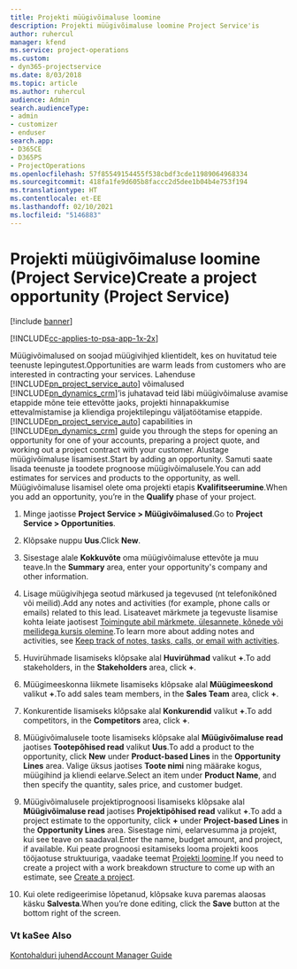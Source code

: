 ```yaml
---
title: Projekti müügivõimaluse loomine
description: Projekti müügivõimaluse loomine Project Service'is
author: ruhercul
manager: kfend
ms.service: project-operations
ms.custom:
- dyn365-projectservice
ms.date: 8/03/2018
ms.topic: article
ms.author: ruhercul
audience: Admin
search.audienceType:
- admin
- customizer
- enduser
search.app:
- D365CE
- D365PS
- ProjectOperations
ms.openlocfilehash: 57f85549154455f538cbdf3cde11989064968334
ms.sourcegitcommit: 418fa1fe9d605b8faccc2d5dee1b04b4e753f194
ms.translationtype: HT
ms.contentlocale: et-EE
ms.lasthandoff: 02/10/2021
ms.locfileid: "5146883"
---
```

# <a name="create-a-project-opportunity-project-service"></a><span data-ttu-id="c7d10-103">Projekti müügivõimaluse loomine (Project Service)</span><span class="sxs-lookup"><span data-stu-id="c7d10-103">Create a project opportunity (Project Service)</span></span>

[!include [banner](../includes/psa-now-project-operations.md)]

[!INCLUDE[cc-applies-to-psa-app-1x-2x](../includes/cc-applies-to-psa-app-1x-2x.md)]

<span data-ttu-id="c7d10-104">Müügivõimalused on soojad müügivihjed klientidelt, kes on huvitatud teie teenuste lepingutest.</span><span class="sxs-lookup"><span data-stu-id="c7d10-104">Opportunities are warm leads from customers who are interested in contracting your services.</span></span> <span data-ttu-id="c7d10-105">Lahenduse [!INCLUDE[pn_project_service_auto](../includes/pn-project-service-auto.md)] võimalused [!INCLUDE[pn_dynamics_crm](../includes/pn-dynamics-crm.md)]’is juhatavad teid läbi müügivõimaluse avamise etappide mõne teie ettevõtte jaoks, projekti hinnapakkumise ettevalmistamise ja kliendiga projektilepingu väljatöötamise etappide.</span><span class="sxs-lookup"><span data-stu-id="c7d10-105">[!INCLUDE[pn_project_service_auto](../includes/pn-project-service-auto.md)] capabilities in [!INCLUDE[pn_dynamics_crm](../includes/pn-dynamics-crm.md)] guide you through the steps for opening an opportunity for one of your accounts, preparing a project quote, and working out a project contract with your customer.</span></span> <span data-ttu-id="c7d10-106">Alustage müügivõimaluse lisamisest.</span><span class="sxs-lookup"><span data-stu-id="c7d10-106">Start by adding an opportunity.</span></span> <span data-ttu-id="c7d10-107">Samuti saate lisada teenuste ja toodete prognoose müügivõimalusele.</span><span class="sxs-lookup"><span data-stu-id="c7d10-107">You can add estimates for services and products to the opportunity, as well.</span></span> <span data-ttu-id="c7d10-108">Müügivõimaluse lisamisel olete oma projekti etapis **Kvalifitseerumine**.</span><span class="sxs-lookup"><span data-stu-id="c7d10-108">When you add an opportunity, you’re in the **Qualify** phase of your project.</span></span>  
  
1.  <span data-ttu-id="c7d10-109">Minge jaotisse **Project Service > Müügivõimalused**.</span><span class="sxs-lookup"><span data-stu-id="c7d10-109">Go to **Project Service > Opportunities**.</span></span>  
  
2.  <span data-ttu-id="c7d10-110">Klõpsake nuppu **Uus**.</span><span class="sxs-lookup"><span data-stu-id="c7d10-110">Click **New**.</span></span>  
  
3.  <span data-ttu-id="c7d10-111">Sisestage alale **Kokkuvõte** oma müügivõimaluse ettevõte ja muu teave.</span><span class="sxs-lookup"><span data-stu-id="c7d10-111">In the **Summary** area, enter your opportunity's company and other information.</span></span>  
  
4.  <span data-ttu-id="c7d10-112">Lisage müügivihjega seotud märkused ja tegevused (nt telefonikõned või meilid).</span><span class="sxs-lookup"><span data-stu-id="c7d10-112">Add any notes and activities (for example, phone calls or emails) related to this lead.</span></span> <span data-ttu-id="c7d10-113">Lisateavet märkmete ja tegevuste lisamise kohta leiate jaotisest [Toimingute abil märkmete, ülesannete, kõnede või meilidega kursis olemine](https://docs.microsoft.com/dynamics365/customerengagement/on-premises/basics/work-with-activities).</span><span class="sxs-lookup"><span data-stu-id="c7d10-113">To learn more about adding notes and activities, see [Keep track of notes, tasks, calls, or email with activities](https://docs.microsoft.com/dynamics365/customerengagement/on-premises/basics/work-with-activities).</span></span>  
  
5.  <span data-ttu-id="c7d10-114">Huvirühmade lisamiseks klõpsake alal **Huvirühmad** valikut **+**.</span><span class="sxs-lookup"><span data-stu-id="c7d10-114">To add stakeholders, in the **Stakeholders** area, click **+**.</span></span>  
  
6.  <span data-ttu-id="c7d10-115">Müügimeeskonna liikmete lisamiseks klõpsake alal **Müügimeeskond** valikut **+**.</span><span class="sxs-lookup"><span data-stu-id="c7d10-115">To add sales team members, in the **Sales Team** area, click **+**.</span></span>  
  
7.  <span data-ttu-id="c7d10-116">Konkurentide lisamiseks klõpsake alal **Konkurendid** valikut **+**.</span><span class="sxs-lookup"><span data-stu-id="c7d10-116">To add competitors, in the **Competitors** area, click **+**.</span></span>  
  
8.  <span data-ttu-id="c7d10-117">Müügivõimalusele toote lisamiseks klõpsake alal **Müügivõimaluse read** jaotises **Tootepõhised read** valikut **Uus**.</span><span class="sxs-lookup"><span data-stu-id="c7d10-117">To add a product to the opportunity, click **New** under **Product-based Lines** in the **Opportunity Lines** area.</span></span> <span data-ttu-id="c7d10-118">Valige üksus jaotises **Toote nimi** ning määrake kogus, müügihind ja kliendi eelarve.</span><span class="sxs-lookup"><span data-stu-id="c7d10-118">Select an item under **Product Name**, and then specify the quantity, sales price, and customer budget.</span></span>  
  
9. <span data-ttu-id="c7d10-119">Müügivõimalusele projektiprognoosi lisamiseks klõpsake alal **Müügivõimaluse read** jaotises **Projektipõhised read** valikut **+**.</span><span class="sxs-lookup"><span data-stu-id="c7d10-119">To add a project estimate to the opportunity, click **+** under **Project-based Lines** in the **Opportunity Lines** area.</span></span> <span data-ttu-id="c7d10-120">Sisestage nimi, eelarvesumma ja projekt, kui see teave on saadaval.</span><span class="sxs-lookup"><span data-stu-id="c7d10-120">Enter the name, budget amount, and project, if available.</span></span> <span data-ttu-id="c7d10-121">Kui peate prognoosi esitamiseks looma projekti koos tööjaotuse struktuuriga, vaadake teemat [Projekti loomine](../psa/create-project.md).</span><span class="sxs-lookup"><span data-stu-id="c7d10-121">If you need to create a project with a work breakdown structure to come up with an estimate, see [Create a project](../psa/create-project.md).</span></span>  
  
10. <span data-ttu-id="c7d10-122">Kui olete redigeerimise lõpetanud, klõpsake kuva paremas alaosas käsku **Salvesta**.</span><span class="sxs-lookup"><span data-stu-id="c7d10-122">When you’re done editing, click the **Save** button at the bottom right of the screen.</span></span>  
  
### <a name="see-also"></a><span data-ttu-id="c7d10-123">Vt ka</span><span class="sxs-lookup"><span data-stu-id="c7d10-123">See Also</span></span>  
 [<span data-ttu-id="c7d10-124">Kontohalduri juhend</span><span class="sxs-lookup"><span data-stu-id="c7d10-124">Account Manager Guide</span></span>](../psa/account-manager-guide.md)
